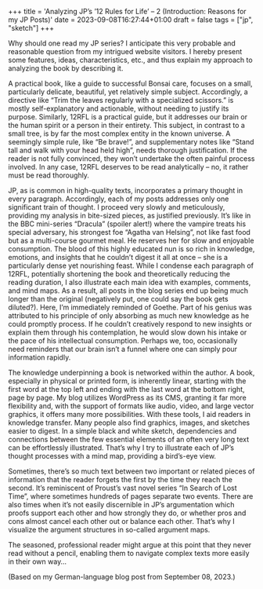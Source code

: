 +++
title = 'Analyzing JP’s ’12 Rules for Life’ – 2 (Introduction: Reasons for my JP Posts)'
date = 2023-09-08T16:27:44+01:00
draft = false
tags = ["jp", "sketch"]
+++

Why should one read my JP series? I anticipate this very probable and reasonable question from my intrigued website visitors. I hereby present some features, ideas, characteristics, etc., and thus explain my approach to analyzing the book by describing it.

A practical book, like a guide to successful Bonsai care, focuses on a small, particularly delicate, beautiful, yet relatively simple subject. Accordingly, a directive like “Trim the leaves regularly with a specialized scissors.” is mostly self-explanatory and actionable, without needing to justify its purpose. Similarly, 12RFL is a practical guide, but it addresses our brain or the human spirit or a person in their entirety. This subject, in contrast to a small tree, is by far the most complex entity in the known universe. A seemingly simple rule, like “Be brave!”, and supplementary notes like “Stand tall and walk with your head held high”, needs thorough justification. If the reader is not fully convinced, they won’t undertake the often painful process involved. In any case, 12RFL deserves to be read analytically – no, it rather must be read thoroughly.

JP, as is common in high-quality texts, incorporates a primary thought in every paragraph. Accordingly, each of my posts addresses only one significant train of thought. I proceed very slowly and meticulously, providing my analysis in bite-sized pieces, as justified previously. It’s like in the BBC mini-series “Dracula” (spoiler alert!) where the vampire treats his special adversary, his strongest foe “Agatha van Helsing”, not like fast food but as a multi-course gourmet meal. He reserves her for slow and enjoyable consumption. The blood of this highly educated nun is so rich in knowledge, emotions, and insights that he couldn’t digest it all at once – she is a particularly dense yet nourishing feast. While I condense each paragraph of 12RFL, potentially shortening the book and theoretically reducing the reading duration, I also illustrate each main idea with examples, comments, and mind maps. As a result, all posts in the blog series end up being much longer than the original (negatively put, one could say the book gets diluted?). Here, I’m immediately reminded of Goethe. Part of his genius was attributed to his principle of only absorbing as much new knowledge as he could promptly process. If he couldn’t creatively respond to new insights or explain them through his contemplation, he would slow down his intake or the pace of his intellectual consumption. Perhaps we, too, occasionally need reminders that our brain isn’t a funnel where one can simply pour information rapidly.

The knowledge underpinning a book is networked within the author. A book, especially in physical or printed form, is inherently linear, starting with the first word at the top left and ending with the last word at the bottom right, page by page. My blog utilizes WordPress as its CMS, granting it far more flexibility and, with the support of formats like audio, video, and large vector graphics, it offers many more possibilities. With these tools, I aid readers in knowledge transfer. Many people also find graphics, images, and sketches easier to digest. In a simple black and white sketch, dependencies and connections between the few essential elements of an often very long text can be effortlessly illustrated. That’s why I try to illustrate each of JP’s thought processes with a mind map, providing a bird’s-eye view.

Sometimes, there’s so much text between two important or related pieces of information that the reader forgets the first by the time they reach the second. It’s reminiscent of Proust’s vast novel series “In Search of Lost Time”, where sometimes hundreds of pages separate two events. There are also times when it’s not easily discernible in JP’s argumentation which proofs support each other and how strongly they do, or whether pros and cons almost cancel each other out or balance each other. That’s why I visualize the argument structures in so-called argument maps.

The seasoned, professional reader might argue at this point that they never read without a pencil, enabling them to navigate complex texts more easily in their own way…

(Based on my German-language blog post from September 08, 2023.)